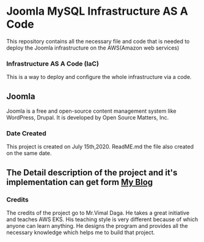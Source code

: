 # Joomla MySQL Infrastructure AS A Code
This repository contains all the necessary file and code that is needed to deploy the Joomla infrastructure on the AWS(Amazon web services)
### Infrastructure AS A Code (IaC)
This is a way to deploy and configure the whole infrastructure via a code. 

## Joomla 
Joomla is a free and open-source content management system like WordPress, Drupal. It is developed by Open Source Matters, Inc.

### Date Created
This project is created on July 15th,2020. ReadME.md the file also created on the same date.

## The Detail description of the project and it's implementation can get form [My Blog](https://medium.com/@silver107u/lets-deploy-joomla-mysql-infrastructure-on-amazon-eks-2ec979628602?source=friends_link&sk=4b3d14da0748f4804e5278fd95d9cf34)

### Credits 

The credits of the project go to Mr.Vimal Daga. He takes a great initiative and teaches AWS EKS. His teaching style is very different because of which anyone can learn anything. He designs the program and provides all the necessary knowledge which helps me to build that project.  


 



